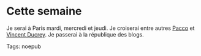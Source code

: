 # Cette semaine

Je serai à Paris mardi, mercredi et jeudi. Je croiserai entre autres [Pacco](http://www.fuckingkarma.com/) et [Vincent Ducrey](http://vincent.ducrey.com/). Je passerai à la république des blogs.

Tags: noepub
